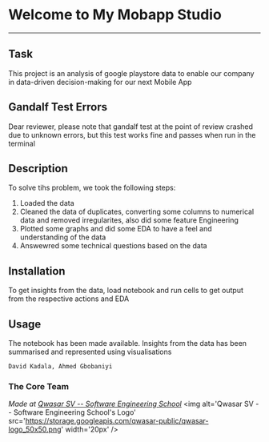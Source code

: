 # Welcome to My Mobapp Studio
***

## Task
This project is an analysis of google playstore data to enable our company in data-driven decision-making for our next Mobile App

## Gandalf Test Errors
Dear reviewer, please note that gandalf test at the point of review crashed due to unknown errors, but this test works fine and passes when run in the terminal
## Description
To solve tihs problem, we took the following steps:
1. Loaded the data
2. Cleaned the data of duplicates, converting some columns to numerical data and removed irregularites, also did some feature Engineering
3. Plotted some graphs and did some EDA to have a feel and understanding of the data
4. Answewred some technical questions based on the data

## Installation
To get insights from the data, load notebook and run cells to get output from the respective actions and EDA

## Usage
The notebook has been made available. Insights from the data has been summarised and represented using visualisations
```
David Kadala, Ahmed Gbobaniyi
```

### The Core Team
<span><i>Made at <a href='https://qwasar.io'>Qwasar SV -- Software Engineering School</a></i></span>
<span><img alt='Qwasar SV -- Software Engineering School's Logo' src='https://storage.googleapis.com/qwasar-public/qwasar-logo_50x50.png' width='20px' /></span>
